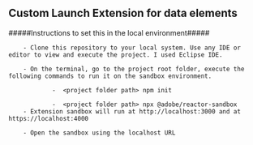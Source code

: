 Custom Launch Extension for data elements
-----------------------------------------

#####Instructions to set this in the local environment#####

        - Clone this repository to your local system. Use any IDE or editor to view and execute the project. I used Eclipse IDE.

        - On the terminal, go to the project root folder, execute the following commands to run it on the sandbox environment.

                -  <project folder path> npm init
  
                -  <project folder path> npx @adobe/reactor-sandbox
        - Extension sandbox will run at http://localhost:3000 and at https://localhost:4000

        - Open the sandbox using the localhost URL